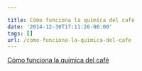 ```yaml
---

title: Cómo funciona la química del café
date: '2014-12-30T17:11:26-06:00'
tags: []
url: /como-funciona-la-quimica-del-cafe
---
```

<a href="http://www.eldiario.es/turing/ciencia/cafe-mucha-quimica_0_340166579.html">Cómo funciona la química del café</a><br/>
